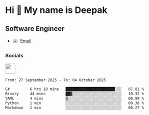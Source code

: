 Hi 👋 My name is Deepak
=======================

Software Engineer
-----------------
* ✉️  [Email](mailto:kumar.neu19@gmail.com)


### Socials

<p align="left"><a href="https://www.linkedin.com/in/deepak94kumar" target="_blank" rel="noreferrer"><img src="https://raw.githubusercontent.com/danielcranney/readme-generator/main/public/icons/socials/linkedin.svg" width="32" height="32" /></a></p>

<!--START_SECTION:waka-->

```txt
From: 27 September 2025 - To: 04 October 2025

C#         6 hrs 18 mins   ██████████████████████░░░   87.81 %
Binary     44 mins         ██▓░░░░░░░░░░░░░░░░░░░░░░   10.32 %
YAML       4 mins          ▒░░░░░░░░░░░░░░░░░░░░░░░░   00.99 %
Python     1 min           ░░░░░░░░░░░░░░░░░░░░░░░░░   00.38 %
Markdown   1 min           ░░░░░░░░░░░░░░░░░░░░░░░░░   00.27 %
```

<!--END_SECTION:waka-->
